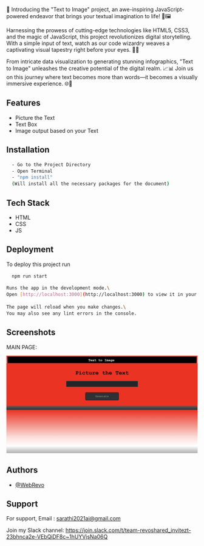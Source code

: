 🌟 Introducing the "Text to Image" project, an awe-inspiring JavaScript-powered endeavor that brings your textual imagination to life! 🚀🖼️

Harnessing the prowess of cutting-edge technologies like HTML5, CSS3, and the magic of JavaScript, this project revolutionizes digital storytelling. With a simple input of text, watch as our code wizardry weaves a captivating visual tapestry right before your eyes. 🎩✨

From intricate data visualization to generating stunning infographics, "Text to Image" unleashes the creative potential of the digital realm. 📈📊 Join us on this journey where text becomes more than words—it becomes a visually immersive experience. 🌐🌈 
## Features

- Picture the Text
- Text Box
- Image output based on your Text

## Installation

```bash
  - Go to the Project Directory
  - Open Terminal
  - "npm install"
  (Will install all the necessary packages for the document)
```
## Tech Stack

- HTML
- CSS
- JS


## Deployment

To deploy this project run

```bash
  npm run start
```

```bash
Runs the app in the development mode.\
Open [http://localhost:3000](http://localhost:3000) to view it in your browser.

The page will reload when you make changes.\
You may also see any lint errors in the console.
```

## Screenshots
MAIN PAGE:

![App Screenshot](/DEMO.png)


## Authors

- [@WebRevo](https://github.com/WebRevo)



## Support

For support,
Email : sarathi2021ai@gmail.com

Join my Slack channel:
https://join.slack.com/t/team-revoshared_invitezt-23bhnca2e-VEbQiDF8c~1hUYVjsNa06Q


